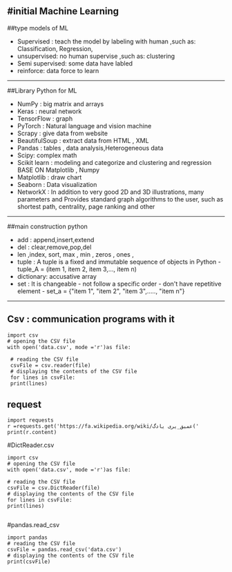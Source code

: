 #initial Machine Learning
----
##type models of ML
- Supervised : teach the model by labeling with human ,such as: Classification, Regression,
- unsupervised: no human supervise ,such as: clustering
- Semi supervised: some data have labled
- reinforce: data force to learn
-------
##Library Python for ML
- NumPy : big matrix and arrays
- Keras : neural network
- TensorFlow : graph
- PyTorch : Natural language and vision machine
- Scrapy : give data from website
- BeautifulSoup : extract data from HTML , XML
- Pandas : tables , data analysis,Heterogeneous data
- Scipy: complex math
- Scikit learn : modeling and categorize and clustering and regression  BASE ON Matplotlib , Numpy
- Matplotlib : draw chart
- Seaborn : Data visualization
- NetworkX : In addition to very good 2D and 3D illustrations, many parameters and
Provides standard graph algorithms to the user, such as shortest path, centrality, page ranking
and other
------
##main construction python
- add : append,insert,extend
- del : clear,remove,pop,del
- len ,index, sort, max , min , zeros , ones ,
- tuple : A tuple is a fixed and immutable sequence of objects in Python - tuple_A = (item 1, item 2, item 3,…, item n)
- dictionary: accusative array
- set : It is changeable - not follow a specific order - don't have repetitive element - set_a = {"item 1", "item 2", "item 3",….., "item n"}
-----
## Csv : communication programs with it
```shell
import csv
# opening the CSV file
with open('data.csv', mode ='r')as file:

 # reading the CSV file
 csvFile = csv.reader(file)
 # displaying the contents of the CSV file
 for lines in csvFile:
 print(lines)
```
## request
```shell
import requests
r =requests.get('https://fa.wikipedia.org/wiki/عمیق_یری یادگ('
print(r.content)
```
#DictReader.csv
```shell
import csv
# opening the CSV file
with open('data.csv', mode ='r')as file:

# reading the CSV file
csvFile = csv.DictReader(file)
# displaying the contents of the CSV file
for lines in csvFile:
print(lines)


```
#pandas.read_csv
```shell
import pandas
# reading the CSV file
csvFile = pandas.read_csv('data.csv')
# displaying the contents of the CSV file
print(csvFile)

```